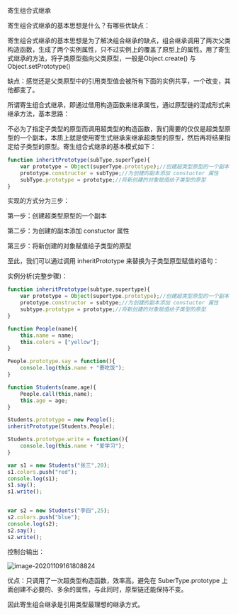  寄生组合式继承

寄生组合式继承的基本思想是什么？有哪些优缺点：

寄生组合式继承的基本思想是为了解决组合继承的缺点，组合继承调用了两次父类构造函数，生成了两个实例属性，只不过实例上的覆盖了原型上的属性。用了寄生式继承的方法，将子类原型指向父类原型，一般是Object.create() 与 Object.setPrototype() 

缺点：感觉还是父类原型中的引用类型值会被所有下面的实例共享，一个改变，其他都变了。

所谓寄生组合式继承，即通过借用构造函数来继承属性，通过原型链的混成形式来继承方法，基本思路：

不必为了指定子类型的原型而调用超类型的构造函数，我们需要的仅仅是超类型原型的一个副本，本质上就是使用寄生式继承来继承超类型的原型，然后再将结果指定给子类型的原型。寄生组合式继承的基本模式如下：

```js
function inheritPrototype(subType,superType){
    var prototype = Object(superType.prototype);//创建超类型原型的一个副本
    prototype.constructor = subType;//为创建的副本添加 constuctor 属性
    subType.prototype = prototype;//将新创建的对象赋值给子类型的原型
}
```

实现的方式分为三步：

第一步：创建超类型原型的一个副本

第二步：为创建的副本添加 constuctor 属性

第三步：将新创建的对象赋值给子类型的原型

至此，我们可以通过调用 inheritPrototype 来替换为子类型原型赋值的语句：

实例分析(完整步骤)：

```js
function inheritPrototype(subtype,supertype){
    var prototype = Object(supertype.prototype);//创建超类型原型的一个副本
    prototype.constructor = subtype;//为创建的副本添加 constuctor 属性
    subtype.prototype = prototype;//将新创建的对象赋值给子类型的原型
}

function People(name){
    this.name = name;
    this.colors = ["yellow"];
}

People.prototype.say = function(){
    console.log(this.name + "要吃饭");
}

function Students(name,age){
    People.call(this,name);
    this.age = age;
}

Students.prototype = new People();
inheritPrototype(Students,People);

Students.prototype.write = function(){
    console.log(this.name + "爱学习");
}

var s1 = new Students("张三",20);
s1.colors.push("red");
console.log(s1);
s1.say();
s1.write();


var s2 = new Students("李四",25);
s2.colors.push("blue");
console.log(s2);
s2.say();
s2.write();
```

控制台输出：

![image-20201109161808824](C:\Users\yingl\AppData\Roaming\Typora\typora-user-images\image-20201109161808824.png)

优点：只调用了一次超类型构造函数，效率高。避免在 SuberType.prototype 上面创建不必要的、多余的属性，与此同时，原型链还能保持不变。

因此寄生组合继承是引用类型最理想的继承方式。